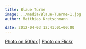 ```yaml
---
title: Blaue Türme
image: ../media/Blaue-Tuerme-1.jpg
author: Matthias Kretschmann

date: 2012-04-03 12:41:01+00:00
---
```


[Photo on 500px](http://500px.com/photo/6350862) | [Photo on Flickr](http://www.flickr.com/photos/krema/6904523272/in/photostream)
